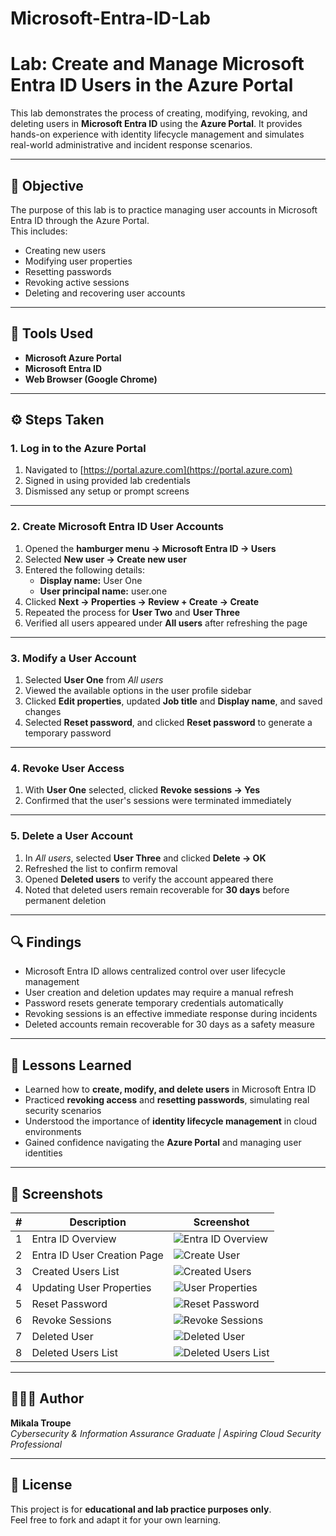 # Microsoft-Entra-ID-Lab

# Lab: Create and Manage Microsoft Entra ID Users in the Azure Portal

This lab demonstrates the process of creating, modifying, revoking, and deleting users in **Microsoft Entra ID** using the **Azure Portal**. It provides hands-on experience with identity lifecycle management and simulates real-world administrative and incident response scenarios.

---

## 🧠 Objective
The purpose of this lab is to practice managing user accounts in Microsoft Entra ID through the Azure Portal.  
This includes:
- Creating new users  
- Modifying user properties  
- Resetting passwords  
- Revoking active sessions  
- Deleting and recovering user accounts  

---

## 🧰 Tools Used
- **Microsoft Azure Portal**
- **Microsoft Entra ID**
- **Web Browser (Google Chrome)**

---

## ⚙️ Steps Taken

### 1. Log in to the Azure Portal
1. Navigated to [https://portal.azure.com](https://portal.azure.com)  
2. Signed in using provided lab credentials  
3. Dismissed any setup or prompt screens  

---

### 2. Create Microsoft Entra ID User Accounts
1. Opened the **hamburger menu → Microsoft Entra ID → Users**  
2. Selected **New user → Create new user**  
3. Entered the following details:  
   - **Display name:** User One  
   - **User principal name:** user.one  
4. Clicked **Next → Properties → Review + Create → Create**  
5. Repeated the process for **User Two** and **User Three**  
6. Verified all users appeared under **All users** after refreshing the page  

---

### 3. Modify a User Account
1. Selected **User One** from *All users*  
2. Viewed the available options in the user profile sidebar  
3. Clicked **Edit properties**, updated **Job title** and **Display name**, and saved changes  
4. Selected **Reset password**, and clicked **Reset password** to generate a temporary password  

---

### 4. Revoke User Access
1. With **User One** selected, clicked **Revoke sessions → Yes**  
2. Confirmed that the user's sessions were terminated immediately  

---

### 5. Delete a User Account
1. In *All users*, selected **User Three** and clicked **Delete → OK**  
2. Refreshed the list to confirm removal  
3. Opened **Deleted users** to verify the account appeared there  
4. Noted that deleted users remain recoverable for **30 days** before permanent deletion  

---

## 🔍 Findings
- Microsoft Entra ID allows centralized control over user lifecycle management  
- User creation and deletion updates may require a manual refresh  
- Password resets generate temporary credentials automatically  
- Revoking sessions is an effective immediate response during incidents  
- Deleted accounts remain recoverable for 30 days as a safety measure  

---

## 🧾 Lessons Learned
- Learned how to **create, modify, and delete users** in Microsoft Entra ID  
- Practiced **revoking access** and **resetting passwords**, simulating real security scenarios  
- Understood the importance of **identity lifecycle management** in cloud environments  
- Gained confidence navigating the **Azure Portal** and managing user identities  

---

## 📸 Screenshots

| # | Description | Screenshot |
|:-:|--------------|-------------|
| 1 | Entra ID Overview | ![Entra ID Overview](./screenshots/1-entra-id-overview.png) |
| 2 | Entra ID User Creation Page | ![Create User](./screenshots/2-create-user.png) |
| 3 | Created Users List | ![Created Users](./screenshots/3-created-users.png) |
| 4 | Updating User Properties | ![User Properties](./screenshots/4-update-properties.png) |
| 5 | Reset Password | ![Reset Password](./screenshots/5-reset-password.png) |
| 6 | Revoke Sessions | ![Revoke Sessions](./screenshots/6-revoke-sessions.png) |
| 7 | Deleted User | ![Deleted User](./screenshots/7-deleted-user.png) |
| 8 | Deleted Users List | ![Deleted Users List](./screenshots/8-deleted-users-list.png) |
---

## 👩🏽‍💻 Author
**Mikala Troupe**  
*Cybersecurity & Information Assurance Graduate | Aspiring Cloud Security Professional*

---

## 📜 License
This project is for **educational and lab practice purposes only**.  
Feel free to fork and adapt it for your own learning.
